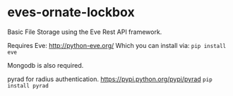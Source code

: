 eves-ornate-lockbox
===================

Basic File Storage using the Eve Rest API framework.


Requires Eve: http://python-eve.org/
Which you can install via: `pip install eve`

Mongodb is also required.

pyrad for radius authentication.
https://pypi.python.org/pypi/pyrad
`pip install pyrad`
